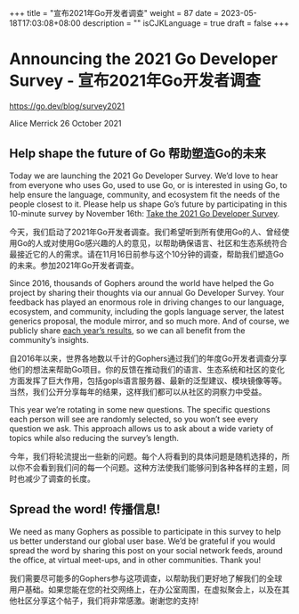 +++
title = "宣布2021年Go开发者调查"
weight = 87
date = 2023-05-18T17:03:08+08:00
description = ""
isCJKLanguage = true
draft = false
+++

# Announcing the 2021 Go Developer Survey - 宣布2021年Go开发者调查

https://go.dev/blog/survey2021

Alice Merrick
26 October 2021

## Help shape the future of Go 帮助塑造Go的未来

Today we are launching the 2021 Go Developer Survey. We’d love to hear from everyone who uses Go, used to use Go, or is interested in using Go, to help ensure the language, community, and ecosystem fit the needs of the people closest to it. Please help us shape Go’s future by participating in this 10-minute survey by November 16th: [Take the 2021 Go Developer Survey](https://google.qualtrics.com/jfe/form/SV_0BwHwKSaeE9Cx2S).

今天，我们启动了2021年Go开发者调查。我们希望听到所有使用Go的人、曾经使用Go的人或对使用Go感兴趣的人的意见，以帮助确保语言、社区和生态系统符合最接近它的人的需求。请在11月16日前参与这个10分钟的调查，帮助我们塑造Go的未来。参加2021年Go开发者调查。

Since 2016, thousands of Gophers around the world have helped the Go project by sharing their thoughts via our annual Go Developer Survey. Your feedback has played an enormous role in driving changes to our language, ecosystem, and community, including the gopls language server, the latest generics proposal, the module mirror, and so much more. And of course, we publicly share [each year’s results](https://go.dev/blog/survey2020-results), so we can all benefit from the community’s insights.

自2016年以来，世界各地数以千计的Gophers通过我们的年度Go开发者调查分享他们的想法来帮助Go项目。你的反馈在推动我们的语言、生态系统和社区的变化方面发挥了巨大作用，包括gopls语言服务器、最新的泛型建议、模块镜像等等。当然，我们公开分享每年的结果，这样我们都可以从社区的洞察力中受益。

This year we’re rotating in some new questions. The specific questions each person will see are randomly selected, so you won’t see every question we ask. This approach allows us to ask about a wide variety of topics while also reducing the survey’s length.

今年，我们将轮流提出一些新的问题。每个人将看到的具体问题是随机选择的，所以你不会看到我们问的每一个问题。这种方法使我们能够问到各种各样的主题，同时也减少了调查的长度。

## Spread the word! 传播信息!

We need as many Gophers as possible to participate in this survey to help us better understand our global user base. We’d be grateful if you would spread the word by sharing this post on your social network feeds, around the office, at virtual meet-ups, and in other communities. Thank you!

我们需要尽可能多的Gophers参与这项调查，以帮助我们更好地了解我们的全球用户基础。如果您能在您的社交网络上，在办公室周围，在虚拟聚会上，以及在其他社区分享这个帖子，我们将非常感激。谢谢您的支持!
